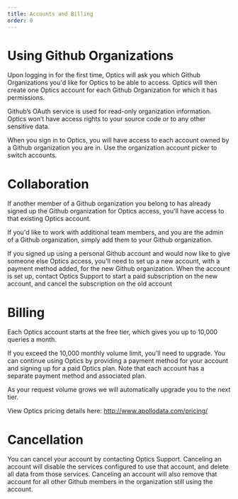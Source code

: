 ```yaml
---
title: Accounts and Billing
order: 0
---
```


# Using Github Organizations

Upon logging in for the first time, Optics will ask you which Github Organizations you'd like for Optics to be able to access. Optics will then create one Optics account for each Github Organization for which it has permissions.

Github’s OAuth service is used for read-only organization information. Optics won’t have access rights to your source code or to any other sensitive data.

When you sign in to Optics, you will have access to each account owned by a Github organization you are in. Use the organization account picker to switch accounts.

# Collaboration

If another member of a Github organization you belong to has already signed up the Github organization for Optics access, you'll have access to that existing Optics account.

If you'd like to work with additional team members, and you are the admin of a Github organization, simply add them to your Github organization.

If you signed up using a personal Github account and would now like to give someone else Optics access, you'll need to set up a new account, with a payment method added, for the new Github organization. When the account is set up, contact Optics Support to start a paid subscription on the new account, and cancel the subscription on the old account

# Billing

Each Optics account starts at the free tier, which gives you up to 10,000 queries a month.

If you exceed the 10,000 monthly volume limit, you'll need to upgrade. You can continue using Optics by providing a payment method for your account and signing up for a paid Optics plan. Note that each account has a separate payment method and associated plan.

As your request volume grows we will automatically upgrade you to the next tier.

View Optics pricing details here: http://www.apollodata.com/pricing/

# Cancellation

You can cancel your account by contacting Optics Support. Canceling an account will disable the services configured to use that account, and delete all data from those services. Canceling an account will also remove that account for all other Github members in the organization still using the account.
